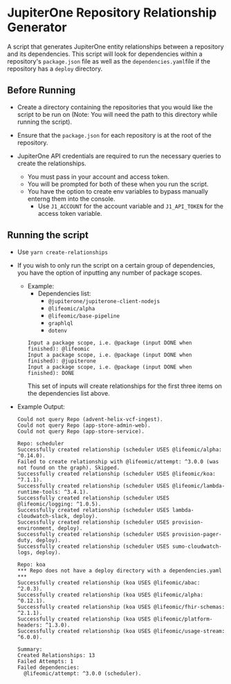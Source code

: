 # JupiterOne Repository Relationship Generator

A script that generates JupiterOne entity relationships between a repository and its dependencies.
This script will look for dependencies within a repository's `package.json` file as well as the `dependencies.yaml`file if the repository has a `deploy` directory.

## Before Running
- Create a directory containing the repositories that you would like the script to be run on (Note: You will need the path to this directory while running the script).

- Ensure that the `package.json` for each repository is at the root of the repository.

- JupiterOne API credentials are required to run the necessary queries to create the relationships.
  - You must pass in your account and access token.
  - You will be prompted for both of these when you run the script.
  - You have the option to create env variables to bypass manually enterng them into the console.
    - Use `J1_ACCOUNT` for the account variable and `J1_API_TOKEN` for the access token variable.

## Running the script

- Use `yarn create-relationships`
- If you wish to only run the script on a certain group of dependencies, you have the option of inputting any number of package scopes.
  - Example:
    - Dependencies list:
      - `@jupiterone/jupiterone-client-nodejs`
      - `@lifeomic/alpha`
      - `@lifeomic/base-pipeline`
      - `graphlql`
      - `dotenv`
    ```
    Input a package scope, i.e. @package (input DONE when finished): @lifeomic
    Input a package scope, i.e. @package (input DONE when finished): @jupiterone
    Input a package scope, i.e. @package (input DONE when finished): DONE
    ```
    This set of inputs will create relationships for the first three items on the dependencies list above.

- Example Output:
  ```
  Could not query Repo (advent-helix-vcf-ingest).
  Could not query Repo (app-store-admin-web).
  Could not query Repo (app-store-service).
  
  Repo: scheduler
  Successfully created relationship (scheduler USES @lifeomic/alpha: ^0.14.0).
  Failed to create relationship with @lifeomic/attempt: ^3.0.0 (was not found on the graph). Skipped.
  Successfully created relationship (scheduler USES @lifeomic/koa: ^7.1.1).
  Successfully created relationship (scheduler USES @lifeomic/lambda-runtime-tools: ^3.4.1).
  Successfully created relationship (scheduler USES @lifeomic/logging: ^1.0.5).
  Successfully created relationship (scheduler USES lambda-cloudwatch-slack, deploy).
  Successfully created relationship (scheduler USES provision-environment, deploy).
  Successfully created relationship (scheduler USES provision-pager-duty, deploy).
  Successfully created relationship (scheduler USES sumo-cloudwatch-logs, deploy).
  
  Repo: koa
  *** Repo does not have a deploy directory with a dependencies.yaml ***
  Successfully created relationship (koa USES @lifeomic/abac: ^2.0.3).
  Successfully created relationship (koa USES @lifeomic/alpha: ^0.12.1).
  Successfully created relationship (koa USES @lifeomic/fhir-schemas: ^2.1.1).
  Successfully created relationship (koa USES @lifeomic/platform-headers: ^1.3.0).
  Successfully created relationship (koa USES @lifeomic/usage-stream: ^6.0.0).
  
  Summary:
  Created Relationships: 13
  Failed Attempts: 1
  Failed dependencies:
    @lifeomic/attempt: ^3.0.0 (scheduler).
  ```

